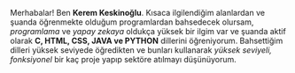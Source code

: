 Merhabalar! Ben **Kerem Keskinoğlu**.
Kısaca ilgilendiğim alanlardan ve şuanda öğrenmekte olduğum programlardan bahsedecek olursam, *programlama* ve *yapay zekaya* oldukça yüksek 
bir ilgim var ve şuanda aktif olarak **C, HTML, CSS, JAVA ve PYTHON** dillerini öğreniyorum. 
Bahsettiğim dilleri yüksek seviyede öğredikten ve bunları kullanarak *yüksek seviyeli, fonksiyonel* bir kaç proje yapıp sektöre 
atılmayı düşünüyorum.
